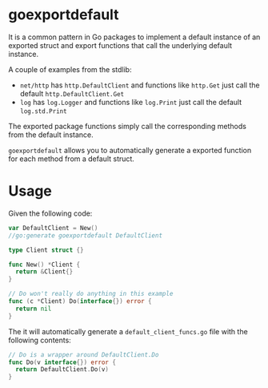 # goexportdefault

It is a common pattern in Go packages to implement a default instance of an exported struct and export functions that call the underlying default instance.

A couple of examples from the stdlib:

 - `net/http` has `http.DefaultClient` and functions like `http.Get` just call the default `http.DefaultClient.Get`
 - `log` has `log.Logger` and functions like `log.Print` just call the default `log.std.Print`

The exported package functions simply call the corresponding methods from the default instance.

`goexportdefault` allows you to automatically generate a exported function for each method from a default struct.

# Usage

Given the following code:

```go
var DefaultClient = New()
//go:generate goexportdefault DefaultClient

type Client struct {}

func New() *Client {
  return &Client{}
}

// Do won't really do anything in this example
func (c *Client) Do(interface{}) error {
  return nil
}
```

The it will automatically generate a `default_client_funcs.go` file with the following contents:

```go
// Do is a wrapper around DefaultClient.Do
func Do(v interface{}) error {
  return DefaultClient.Do(v)
}
```
